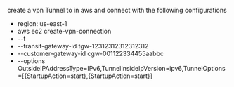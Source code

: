 create a vpn Tunnel to in aws and connect with the following configurations

- region: us-east-1
- aws ec2 create-vpn-connection 
- --t 
- --transit-gateway-id tgw-12312312312312312 
- --customer-gateway-id cgw-001122334455aabbc
-  --options OutsideIPAddressType=IPv6,TunnelInsideIpVersion=ipv6,TunnelOptions=[{StartupAction=start},{StartupAction=start}]
